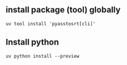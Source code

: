 ## install package (tool) globally

`uv tool install 'pyasstosrt[cli]'`

## Install python

`uv python install --preview`
